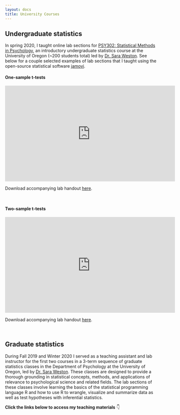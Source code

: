 ```yaml
---
layout: docs
title: University Courses
---
```


## Undergraduate statistics

In spring 2020, I taught online lab sections for [PSY302: Statistical Methods in Psychology](psy302/PSY_302_Spring_2020.pdf), an introductory undergraduate statistics course at the University of Oregon (~200 students total) led by [Dr. Sara Weston](https://psychology.uoregon.edu/profile/sweston2/). See below for a couple selected examples of lab sections that I taught using the open-source statistical software [jamovi](https://www.jamovi.org/). 

#### One-sample t-tests

<iframe width="560" height="315" src="https://www.youtube.com/embed/AxYdvuOHLfk" frameborder="0" allow="accelerometer; autoplay; clipboard-write; encrypted-media; gyroscope; picture-in-picture" allowfullscreen></iframe>

Download accompanying lab handout [here](psy302/20Spring_PSY302_Lab4_handout.pdf).

<br>

#### Two-sample t-tests

<iframe width="560" height="315" src="https://www.youtube.com/embed/FOQFkBL6v40" frameborder="0" allow="accelerometer; autoplay; clipboard-write; encrypted-media; gyroscope; picture-in-picture" allowfullscreen></iframe>

Download accompanying lab handout [here](psy302/20Spring_PSY302_Lab5_handout.pdf).

<br>

## Graduate statistics

During Fall 2019 and Winter 2020 I served as a teaching assistant and lab instructor for the first two courses in a 3-term sequence of graduate statistics classes in the Department of Psychology at the University of Oregon, led by [Dr. Sara Weston](https://psychology.uoregon.edu/profile/sweston2/). These classes are designed to provide a thorough grounding in statistical concepts, methods, and applications of relevance to psychological science and related fields. The lab sections of these classes involve learning the basics of the statistical programming language R and how to use R to wrangle, visualize and summarize data as well as test hypotheses with inferential statistics. 


**Click the links below to access my teaching materials** :point_down:

